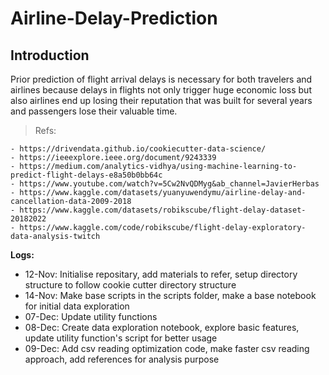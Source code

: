 # Airline-Delay-Prediction

## Introduction

Prior prediction of flight arrival delays is necessary for both travelers and airlines because delays in flights not only trigger huge economic loss but also airlines end up losing their reputation that was built for several years and passengers lose their valuable time.

> Refs:

    - https://drivendata.github.io/cookiecutter-data-science/
    - https://ieeexplore.ieee.org/document/9243339
    - https://medium.com/analytics-vidhya/using-machine-learning-to-predict-flight-delays-e8a50b0bb64c
    - https://www.youtube.com/watch?v=5Cw2NvQDMyg&ab_channel=JavierHerbas
    - https://www.kaggle.com/datasets/yuanyuwendymu/airline-delay-and-cancellation-data-2009-2018
    - https://www.kaggle.com/datasets/robikscube/flight-delay-dataset-20182022
    - https://www.kaggle.com/code/robikscube/flight-delay-exploratory-data-analysis-twitch

**Logs:**

- 12-Nov: Initialise repositary, add materials to refer, setup directory structure to follow cookie cutter directory structure
- 14-Nov: Make base scripts in the scripts folder, make a base notebook for initial data exploration
- 07-Dec: Update utility functions
- 08-Dec: Create data exploration notebook, explore basic features, update utility function's script for better usage
- 09-Dec: Add csv reading optimization code, make faster csv reading approach, add references for analysis purpose
